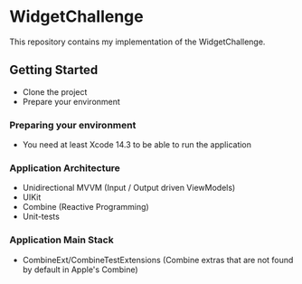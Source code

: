 # WidgetChallenge

This repository contains my implementation of the WidgetChallenge.

## Getting Started
* Clone the project
* Prepare your environment

### Preparing your environment
* You need at least Xcode 14.3 to be able to run the application

### Application Architecture
* Unidirectional MVVM (Input / Output driven ViewModels)
* UIKit
* Combine (Reactive Programming)
* Unit-tests

### Application Main Stack 
* CombineExt/CombineTestExtensions (Combine extras that are not found by default in Apple's Combine)

